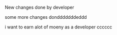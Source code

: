 New changes done by developer

some more changes dondddddddeddd

i want to earn alot of moeny as a developer
cccccc

